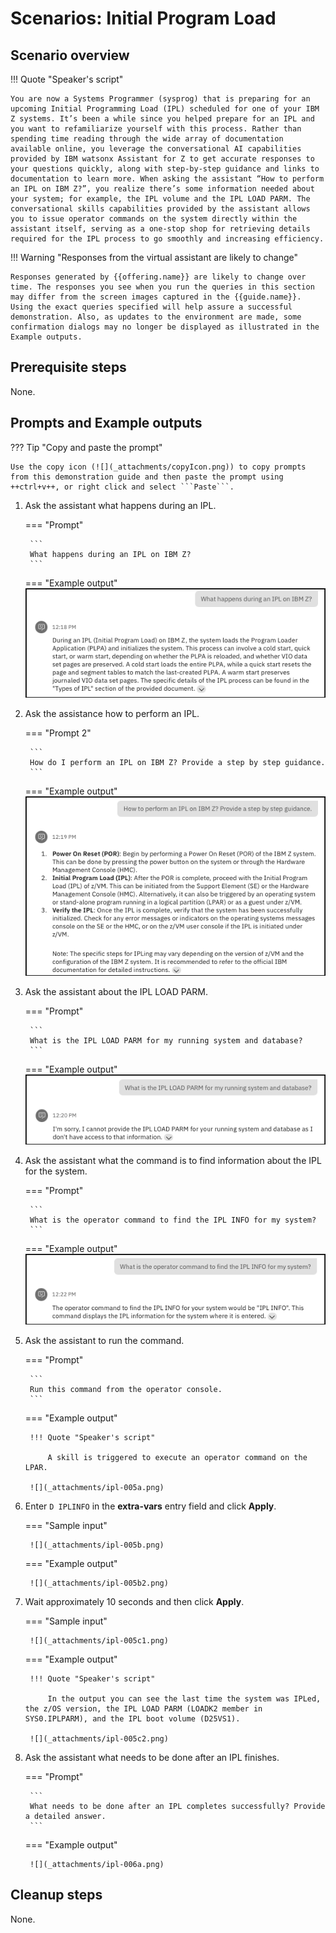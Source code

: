 # Scenarios: Initial Program Load
## Scenario overview
!!! Quote "Speaker's script"

    You are now a Systems Programmer (sysprog) that is preparing for an upcoming Initial Programming Load (IPL) scheduled for one of your IBM Z systems. It’s been a while since you helped prepare for an IPL and you want to refamiliarize yourself with this process. Rather than spending time reading through the wide array of documentation available online, you leverage the conversational AI capabilities provided by IBM watsonx Assistant for Z to get accurate responses to your questions quickly, along with step-by-step guidance and links to documentation to learn more. When asking the assistant “How to perform an IPL on IBM Z?”, you realize there’s some information needed about your system; for example, the IPL volume and the IPL LOAD PARM. The conversational skills capabilities provided by the assistant allows you to issue operator commands on the system directly within the assistant itself, serving as a one-stop shop for retrieving details required for the IPL process to go smoothly and increasing efficiency.

!!! Warning "Responses from the virtual assistant are likely to change"

    Responses generated by {{offering.name}} are likely to change over time. The responses you see when you run the queries in this section may differ from the screen images captured in the {{guide.name}}. Using the exact queries specified will help assure a successful demonstration. Also, as updates to the environment are made, some confirmation dialogs may no longer be displayed as illustrated in the Example outputs.

## Prerequisite steps
None.

<div style="page-break-after: always;"></div>

## Prompts and Example outputs
??? Tip "Copy and paste the prompt"

    Use the copy icon (![](_attachments/copyIcon.png)) to copy prompts from this demonstration guide and then paste the prompt using ++ctrl+v++, or right click and select ```Paste```.

1. Ask the assistant what happens during an IPL.
    
    <!--- begin-tab-group --->
    === "Prompt"

        ```
        What happens during an IPL on IBM Z?
        ```

    === "Example output"
        ![](_attachments/ipl-001a.png)
    <!--- end-tab-group --->

2. Ask the assistance how to perform an IPL.

    <!--- begin-tab-group --->
    === "Prompt 2"

        ```
        How do I perform an IPL on IBM Z? Provide a step by step guidance.
        ```

    === "Example output"
        ![](_attachments/ipl-002a.png)
    <!--- end-tab-group --->

3. Ask the assistant about the IPL LOAD PARM.

    <!--- begin-tab-group --->
    === "Prompt"

        ```
        What is the IPL LOAD PARM for my running system and database?
        ```

    === "Example output"
        ![](_attachments/ipl-003a.png)
    <!--- end-tab-group --->

4. Ask the assistant what the command is to find information about the IPL for the system.
   
    <!--- begin-tab-group --->
    === "Prompt"

        ```
        What is the operator command to find the IPL INFO for my system?
        ```

    === "Example output"
        ![](_attachments/ipl-004a.png)
    <!--- end-tab-group --->

5. Ask the assistant to run the command.

    <!--- begin-tab-group --->
    === "Prompt"

        ```
        Run this command from the operator console.
        ```

    === "Example output"

        !!! Quote "Speaker's script"

            A skill is triggered to execute an operator command on the LPAR.
            
        ![](_attachments/ipl-005a.png)
    <!--- end-tab-group --->

6. Enter ```D IPLINFO``` in the **extra-vars** entry field and click **Apply**.

    <!--- begin-tab-group --->
    === "Sample input"

        ![](_attachments/ipl-005b.png)
    
    === "Example output"

        ![](_attachments/ipl-005b2.png)

    <!--- end-tab-group --->

7. Wait approximately 10 seconds and then click **Apply**.

    <!--- begin-tab-group --->
    === "Sample input"

        ![](_attachments/ipl-005c1.png)

    === "Example output"
    
        !!! Quote "Speaker's script"

            In the output you can see the last time the system was IPLed, the z/OS version, the IPL LOAD PARM (LOADK2 member in SYS0.IPLPARM), and the IPL boot volume (D25VS1).
    
        ![](_attachments/ipl-005c2.png)

    <!--- end-tab-group --->

8. Ask the assistant what needs to be done after an IPL finishes.
    
    <!--- begin-tab-group --->
    === "Prompt"

        ```
        What needs to be done after an IPL completes successfully? Provide a detailed answer.
        ```

    === "Example output"   

        ![](_attachments/ipl-006a.png)
    <!--- end-tab-group --->

## Cleanup steps
None.
